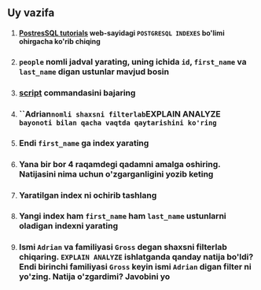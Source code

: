 ## Uy vazifa

1. #### [PostresSQL tutorials](https://www.postgresqltutorial.com/postgresql-indexes/postgresql-create-index/) web-sayidagi `POSTGRESQL INDEXES` bo'limi ohirgacha ko'rib chiqing
2. ### `people` nomli jadval yarating, uning ichida `id`, `first_name` va `last_name` digan ustunlar mavjud bosin
3. ### [script](https://www.postgresqltutorial.com/wp-content/uploads/2019/01/Script-to-load-10000-names.txt) commandasini bajaring
4. ### ``Adrian` nomli shaxsni filterlab `EXPLAIN ANALYZE` bayonoti bilan qacha vaqtda qaytarishini ko'ring`
5. ### Endi `first_name` ga index yarating
6. ### Yana bir bor 4 raqamdegi qadamni amalga oshiring. Natijasini nima uchun o'zgarganligini yozib keting
7. ### Yaratilgan index ni ochirib tashlang
8. ### Yangi index ham `first_name` ham `last_name` ustunlarni oladigan indexni yarating
9. ### Ismi `Adrian` va familiyasi `Gross` degan shaxsni filterlab chiqaring. `EXPLAIN ANALYZE` ishlatganda qanday natija bo'ldi? Endi birinchi familiyasi `Gross` keyin ismi `Adrian` digan filter ni yo'zing. Natija o'zgardimi? Javobini yo

























